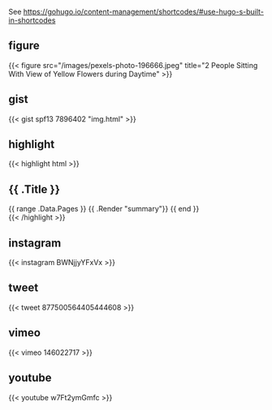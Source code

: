 See https://gohugo.io/content-management/shortcodes/#use-hugo-s-built-in-shortcodes

## figure

{{< figure src="/images/pexels-photo-196666.jpeg" title="2 People Sitting With View of Yellow Flowers during Daytime" >}}

## gist

{{< gist spf13 7896402 "img.html" >}}

## highlight

{{< highlight html >}}
<section id="main">
  <div>
   <h1 id="title">{{ .Title }}</h1>
    {{ range .Data.Pages }}
        {{ .Render "summary"}}
    {{ end }}
  </div>
</section>
{{< /highlight >}}

## instagram

{{< instagram BWNjjyYFxVx >}}

## tweet

{{< tweet 877500564405444608 >}}

## vimeo
{{< vimeo 146022717 >}}

## youtube
{{< youtube w7Ft2ymGmfc >}}
